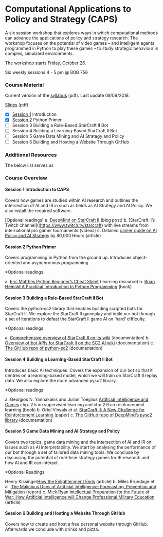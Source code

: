 # Computational Applications to Policy and Strategy (CAPS) 
A six session workshop that explores ways in which computational methods can advance the applications of policy and strategy research. The workshop focuses on the potential of video games – and intelligent agents programmed in Python to play these games – to study strategic behaviour in complex, simulated environments.

The workshop starts Friday, October 26. 

Six weekly sessions 4 - 5 pm @ BOB 756

### Course Material

Current version of the [syllabus](https://github.com/SAIS-S2S-Technology/Roadmap/blob/master/CAPS/CAPS%20syllabus_09-09-18.pdf) (pdf). Last update 09/09/2018.

[Slides](https://github.com/SAIS-S2S-Technology/Roadmap/tree/master/CAPS/Slides) (pdf)
- [x] [Session 1](https://github.com/SAIS-S2S-Technology/Roadmap/blob/master/CAPS/Slides/CAPS%2001%20Introduction%2009-17.pdf) Introduction
- [x] [Session 2](https://github.com/SAIS-S2S-Technology/Roadmap/blob/master/CAPS/Slides/CAPS%2002%20Python%20Primer_10-15.pdf) Python Primer
- [ ] Session 3 Building a Rule-Based StarCraft II Bot
- [ ] Session 4 Building a Learning-Based StarCraft II Bot
- [ ] Session 5 Game Data Mining and AI Strategy and Policy
- [ ] Session 6 Building and Hosting a Website Through GitHub

### Additional Resources

The below list serves as 

### Course Overview

#### Session 1 Introduction to CAPS
Covers how games are studied within AI research and outlines the intersection of AI and IR in such as fields as AI Strategy and AI Policy. We also install the required software.

[Optional readings]
a. [DeepMind on StarCraft II](https://deepmind.com/blog/deepmind-and-blizzard-open-starcraft-ii-ai-research-environment/) (blog post)
b. [StarCraft II’s Twitch channel]((https://www.twitch.tv/starcraft) with live streams from international pro gamer tournaments (videos)
c. Detailed [career guide on AI Policy and AI Strategy](https://80000hours.org/articles/ai-policy-guide/) by 80,000 Hours (article) 

#### Session 2 Python Primer
Covers programming in Python from the ground up. Introduces object-oriented and asynchronous programming.

*Optional readings

a. [Eric Matthes Python Beginner’s Cheat Sheet](https://github.com/ehmatthes/pcc/releases/download/v1.0.0/beginners_python_cheat_sheet_pcc.pdf) (learning resource) 
b. [Brian Heinold A Practical Introduction to Python Programming](https://www.brianheinold.net/python/A_Practical_Introduction_to_Python_Programming_Heinold.pdf) (book) 

#### Session 3 Building a Rule-Based StarCraft II Bot
Covers the python-sc2 library that enables building scripted bots for StarCraft II. We explore the StarCraft II gameplay and build our bot through a set of iterations to defeat the StarCraft II game AI on ‘hard’ difficulty.

*Optional readings

a. [Comprehensive overview of StarCraft II on its wiki](https://liquipedia.net/starcraft2/StarCraft) (documentation) 
b. [Overview of bot APIs for StarCraft II on the SC2 AI wiki](http://wiki.sc2ai.net/Main_Page) (documentation) 
c. [The GitHub repo of python-sc2](https://github.com/Dentosal/python-sc2) (documentation) 

#### Session 4 Building a Learning-Based StarCraft II Bot
Introduces basic AI techniques. Covers the expansion of our bot so that it centres on a learning-based model, which we will train on StarCraft II replay data. We also explore the more advanced pysc2 library.

*Optional readings

a. Georgios N. Yannakakis and Julian Toeglius [Artificial Intelligence and Games](http://gameaibook.org/book.pdf) chp. 2.5 on supervised learning and chp 2.6 on reinforcement learning (book) 
b. Oriol Vinyals et al. [StarCraft II: A New Challenge for Reinforcement Learning](https://arxiv.org/pdf/1708.04782.pdf) (paper) 
c. [The GitHub repo of DeepMind’s pysc2 library](https://github.com/deepmind/pysc2) (documentation) 

#### Session 5 Game Data Mining and AI Strategy and Policy
Covers two topics, game data mining and the intersection of AI and IR on issues such as AI interpretability. We start by analysing the performance of our bot through a set of tailored data mining tools. We conclude by discussing the potential of real-time strategy games for IR research and how AI and IR can interact.

*Optional Readings

Henry Kissinger[How the Enlightenment Ends]( https://www.theatlantic.com/magazine/archive/2018/06/henry-kissinger-ai-could-mean-the-end-of-human-history/559124/) (article)
b. Miles Brundage et al. [The Malicious Uses of Artificial Intelligence: Forecasting, Prevention and Mitigation](https://arxiv.org/ftp/arxiv/papers/1802/1802.07228.pdf) (report) 
c. Mick Ryan [Intellectual Preparation for the Future of War: How Artificial Intelligence will Change Professional Military Education](https://warontherocks.com/2018/07/intellectual-preparation-for-future-war-how-artificial-intelligence-will-change-professional-military-education/) (article) 

#### Session 6 Building and Hosting a Website Through GitHub
Covers how to create and host a free personal website through GitHub. Afterwards we conclude with drinks and pizza.
